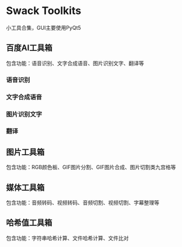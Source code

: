 # Swack Toolkits

小工具合集，GUI主要使用PyQt5


## 百度AI工具箱

包含功能：语音识别、文字合成语音、图片识别文字、翻译等

### 语音识别

### 文字合成语音

### 图片识别文字

### 翻译

## 图片工具箱

包含功能：RGB颜色板、GIF图片分割、GIF图片合成、图片切割类九宫格等


## 媒体工具箱

包含功能：音频转码、视频转码、音频切割、视频切割、字幕整理等


## 哈希值工具箱

包含功能：字符串哈希计算、文件哈希计算、文件比对
